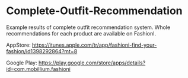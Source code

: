 # Complete-Outfit-Recommendation


Example results of complete outfit recommendation system. 
Whole recommendations for each product are available on FashionI.


AppStore: https://itunes.apple.com/tr/app/fashioni-find-your-fashion/id1398292864?mt=8

Google Play: https://play.google.com/store/apps/details?id=com.mobillium.fashioni




